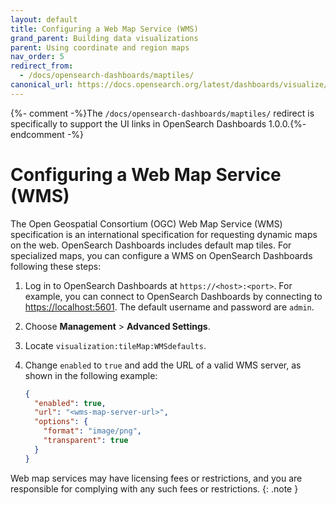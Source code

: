 ```yaml
---
layout: default
title: Configuring a Web Map Service (WMS)
grand_parent: Building data visualizations
parent: Using coordinate and region maps
nav_order: 5
redirect_from:
  - /docs/opensearch-dashboards/maptiles/
canonical_url: https://docs.opensearch.org/latest/dashboards/visualize/maptiles/
---
```


{%- comment -%}The `/docs/opensearch-dashboards/maptiles/` redirect is specifically to support the UI links in OpenSearch Dashboards 1.0.0.{%- endcomment -%}

# Configuring a Web Map Service (WMS)

The Open Geospatial Consortium (OGC) Web Map Service (WMS) specification is an international specification for requesting dynamic maps on the web. OpenSearch Dashboards includes default map tiles. For specialized maps, you can configure a WMS on OpenSearch Dashboards following these steps:

1. Log in to OpenSearch Dashboards at `https://<host>:<port>`. For example, you can connect to OpenSearch Dashboards by connecting to [https://localhost:5601](https://localhost:5601). The default username and password are `admin`. 
2. Choose **Management** > **Advanced Settings**.
3. Locate `visualization:tileMap:WMSdefaults`.
4. Change `enabled` to `true` and add the URL of a valid WMS server, as shown in the following example:

   ```json
   {
     "enabled": true,
     "url": "<wms-map-server-url>",
     "options": {
       "format": "image/png",
       "transparent": true
     }
   }
   ```

Web map services may have licensing fees or restrictions, and you are responsible for complying with any such fees or restrictions.
{: .note }

